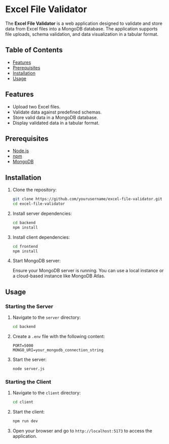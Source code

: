 # Excel File Validator

The **Excel File Validator** is a web application designed to validate and store data from Excel files into a MongoDB database. The application supports file uploads, schema validation, and data visualization in a tabular format.

## Table of Contents

- [Features](#features)
- [Prerequisites](#prerequisites)
- [Installation](#installation)
- [Usage](#usage)

## Features

- Upload two Excel files.
- Validate data against predefined schemas.
- Store valid data in a MongoDB database.
- Display validated data in a tabular format.

## Prerequisites

- [Node.js](https://nodejs.org/)
- [npm](https://www.npmjs.com/)
- [MongoDB](https://www.mongodb.com/)

## Installation

1. Clone the repository:

    ```bash
    git clone https://github.com/yourusername/excel-file-validator.git
    cd excel-file-validator
    ```

2. Install server dependencies:

    ```bash
    cd backend
    npm install
    ```

3. Install client dependencies:

    ```bash
    cd frontend
    npm install
    ```

4. Start MongoDB server:

    Ensure your MongoDB server is running. You can use a local instance or a cloud-based instance like MongoDB Atlas.

## Usage

### Starting the Server

1. Navigate to the `server` directory:

    ```bash
    cd backend
    ```

2. Create a `.env` file with the following content:

    ```env
    PORT=5000
    MONGO_URI=your_mongodb_connection_string
    ```

3. Start the server:

    ```bash
    node server.js
    ```

### Starting the Client

1. Navigate to the `client` directory:

    ```bash
    cd client
    ```

2. Start the client:

    ```bash
    npm run dev
    ```

3. Open your browser and go to `http://localhost:5173` to access the application.
